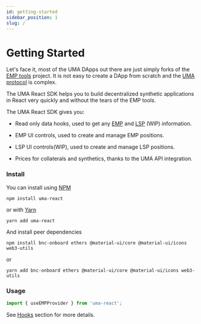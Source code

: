 ```yaml
---
id: getting-started
sidebar_position: 1
slug: /
---
```


# Getting Started

Let's face it, most of the UMA DApps out there are just simply forks of the [EMP tools](https://github.com/UMAprotocol/emp-tools) project. It is not easy to create a DApp from scratch and the [UMA protocol](https://github.com/UMAprotocol/protocol) is complex.

The UMA React SDK helps you to build decentralized synthetic applications in React very quickly and without the tears of the EMP tools.

The UMA React SDK gives you:

- Read only data hooks, used to get any [EMP](https://docs.umaproject.org/synthetic-tokens/expiring-synthetic-tokens) and [LSP](https://docs.umaproject.org/synthetic-tokens/long-short-pair) (WIP) information.

- EMP UI controls, used to create and manage EMP positions.

- LSP UI controls(WIP), used to create and manage LSP positions.

- Prices for collaterals and synthetics, thanks to the UMA API integration.

### Install

You can install using [NPM](https://www.npmjs.com)

```shell
npm install uma-react
```

or with [Yarn](https://yarnpkg.com/)

```shell
yarn add uma-react
```

And install peer dependencies

```shell
npm install bnc-onboard ethers @material-ui/core @material-ui/icons web3-utils
```
or

```shell
yarn add bnc-onboard ethers @material-ui/core @material-ui/icons web3-utils
```

### Usage

```javascript
import { useEMPProvider } from 'uma-react';
```

See [Hooks](./hooks/useConfig) section for more details.